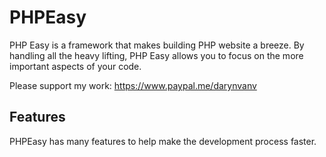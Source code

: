 # PHPEasy
PHP Easy is a framework that makes building PHP website a breeze. By handling all the heavy lifting, PHP Easy allows you to focus on the more important aspects of your code.

Please support my work: https://www.paypal.me/darynvanv

## Features
PHPEasy has many features to help make the development process faster.

